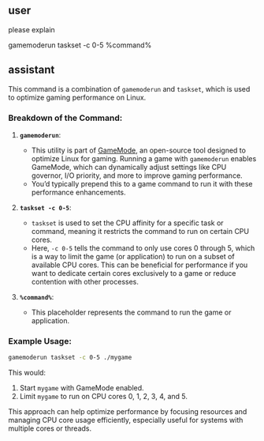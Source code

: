 ## user
please explain

gamemoderun taskset -c 0-5 %command%
## assistant

This command is a combination of `gamemoderun` and `taskset`, which is used to optimize gaming performance on Linux.

### Breakdown of the Command:
1. **`gamemoderun`**:
   - This utility is part of [GameMode](https://github.com/FeralInteractive/gamemode), an open-source tool designed to optimize Linux for gaming. Running a game with `gamemoderun` enables GameMode, which can dynamically adjust settings like CPU governor, I/O priority, and more to improve gaming performance.
   - You’d typically prepend this to a game command to run it with these performance enhancements.

2. **`taskset -c 0-5`**:
   - `taskset` is used to set the CPU affinity for a specific task or command, meaning it restricts the command to run on certain CPU cores.
   - Here, `-c 0-5` tells the command to only use cores 0 through 5, which is a way to limit the game (or application) to run on a subset of available CPU cores. This can be beneficial for performance if you want to dedicate certain cores exclusively to a game or reduce contention with other processes.

3. **`%command%`**:
   - This placeholder represents the command to run the game or application.

### Example Usage:
```bash
gamemoderun taskset -c 0-5 ./mygame
```

This would:
1. Start `mygame` with GameMode enabled.
2. Limit `mygame` to run on CPU cores 0, 1, 2, 3, 4, and 5. 

This approach can help optimize performance by focusing resources and managing CPU core usage efficiently, especially useful for systems with multiple cores or threads.